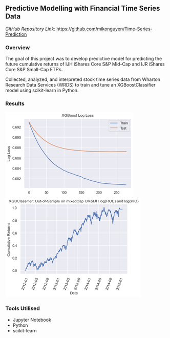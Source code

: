 ## Predictive Modelling with Financial Time Series Data

*GitHub Repository Link:* <https://github.com/mikonguyen/Time-Series-Prediction>

### Overview

The goal of this project was to develop predictive model for predicting the future cumulative returns of IJH iShares Core S&P Mid-Cap and IJR iShares Core S&P Small-Cap ETF’s. 

Collected, analyzed, and interpreted stock time series data from Wharton Research Data Services (WRDS) to train and tune an XGBoostClassifier model using scikit-learn in Python.

### Results



<img src="images/timeseries2.png?raw=true"/> <img src="images/timeseries3.png?raw=true"/>



### Tools Utilised
- Jupyter Notebook
- Python
- scikit-learn
